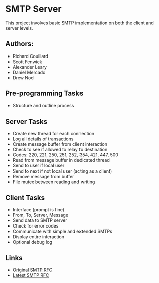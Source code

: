 SMTP Server
==========
This project involves basic SMTP implementation on both the client and server levels.

Authors:
----------
* Richard Couillard
* Scott Fenwick
* Alexander Leary
* Daniel Mercado
* Drew Noel

Pre-programming Tasks
----------
* Structure and outline process

Server Tasks
----------
* Create new thread for each connection
* Log all details of transactions
* Create message buffer from client interaction
* Check to see if allowed to relay to destination
* Codes: 220, 221, 250, 251, 252, 354, 421, 447, 500
* Read from message buffer in dedicated thread
* Send to user if local user
* Send to next if not local user (acting as a client)
* Remove message from buffer
* File mutex between reading and writing

Client Tasks
----------
* Interface (prompt is fine)
* From, To, Server, Message
* Send data to SMTP server
* Check for error codes
* Communicate with simple and extended SMTPs
* Display entire interaction
* Optional debug log

Links
----------
* [Original SMTP RFC](http://tools.ietf.org/html/rfc0821 "RFC0821")
* [Latest SMTP RFC](http://tools.ietf.org/html/rfc5321 "RFC5321")